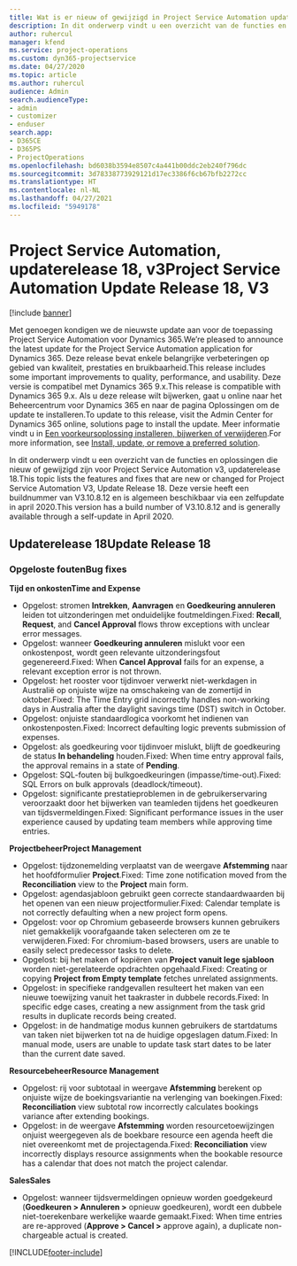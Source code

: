 ```yaml
---
title: Wat is er nieuw of gewijzigd in Project Service Automation updaterelease 18, v3
description: In dit onderwerp vindt u een overzicht van de functies en oplossingen die beschikbaar zijn voor Project Service Automation updaterelease 18, v3.
author: ruhercul
manager: kfend
ms.service: project-operations
ms.custom: dyn365-projectservice
ms.date: 04/27/2020
ms.topic: article
ms.author: ruhercul
audience: Admin
search.audienceType:
- admin
- customizer
- enduser
search.app:
- D365CE
- D365PS
- ProjectOperations
ms.openlocfilehash: bd6038b3594e8507c4a441b00ddc2eb240f796dc
ms.sourcegitcommit: 3d78338773929121d17ec3386f6cb67bfb2272cc
ms.translationtype: HT
ms.contentlocale: nl-NL
ms.lasthandoff: 04/27/2021
ms.locfileid: "5949178"
---
```

# <a name="project-service-automation-update-release-18-v3"></a><span data-ttu-id="c5c76-103">Project Service Automation, updaterelease 18, v3</span><span class="sxs-lookup"><span data-stu-id="c5c76-103">Project Service Automation Update Release 18, V3</span></span>

[!include [banner](../includes/psa-now-project-operations.md)]

<span data-ttu-id="c5c76-104">Met genoegen kondigen we de nieuwste update aan voor de toepassing Project Service Automation voor Dynamics 365.</span><span class="sxs-lookup"><span data-stu-id="c5c76-104">We’re pleased to announce the latest update for the Project Service Automation application for Dynamics 365.</span></span> <span data-ttu-id="c5c76-105">Deze release bevat enkele belangrijke verbeteringen op gebied van kwaliteit, prestaties en bruikbaarheid.</span><span class="sxs-lookup"><span data-stu-id="c5c76-105">This release includes some important improvements to quality, performance, and usability.</span></span> <span data-ttu-id="c5c76-106">Deze versie is compatibel met Dynamics 365 9.x.</span><span class="sxs-lookup"><span data-stu-id="c5c76-106">This release is compatible with Dynamics 365 9.x.</span></span> <span data-ttu-id="c5c76-107">Als u deze release wilt bijwerken, gaat u online naar het Beheercentrum voor Dynamics 365 en naar de pagina Oplossingen om de update te installeren.</span><span class="sxs-lookup"><span data-stu-id="c5c76-107">To update to this release, visit the Admin Center for Dynamics 365 online, solutions page to install the update.</span></span> <span data-ttu-id="c5c76-108">Meer informatie vindt u in [Een voorkeursoplossing installeren, bijwerken of verwijderen](/power-platform/admin/install-remove-preferred-solution).</span><span class="sxs-lookup"><span data-stu-id="c5c76-108">For more information, see [Install, update, or remove a preferred solution](/power-platform/admin/install-remove-preferred-solution).</span></span>

<span data-ttu-id="c5c76-109">In dit onderwerp vindt u een overzicht van de functies en oplossingen die nieuw of gewijzigd zijn voor Project Service Automation v3, updaterelease 18.</span><span class="sxs-lookup"><span data-stu-id="c5c76-109">This topic lists the features and fixes that are new or changed for Project Service Automation V3, Update Release 18.</span></span> <span data-ttu-id="c5c76-110">Deze versie heeft een buildnummer van V3.10.8.12 en is algemeen beschikbaar via een zelfupdate in april 2020.</span><span class="sxs-lookup"><span data-stu-id="c5c76-110">This version has a build number of V3.10.8.12 and is generally available through a self-update in April 2020.</span></span>

## <a name="update-release-18"></a><span data-ttu-id="c5c76-111">Updaterelease 18</span><span class="sxs-lookup"><span data-stu-id="c5c76-111">Update Release 18</span></span>

### <a name="bug-fixes"></a><span data-ttu-id="c5c76-112">Opgeloste fouten</span><span class="sxs-lookup"><span data-stu-id="c5c76-112">Bug fixes</span></span>

<span data-ttu-id="c5c76-113">**Tijd en onkosten**</span><span class="sxs-lookup"><span data-stu-id="c5c76-113">**Time and Expense**</span></span>

- <span data-ttu-id="c5c76-114">Opgelost: stromen **Intrekken**, **Aanvragen** en **Goedkeuring annuleren** leiden tot uitzonderingen met onduidelijke foutmeldingen.</span><span class="sxs-lookup"><span data-stu-id="c5c76-114">Fixed: **Recall**, **Request**, and **Cancel Approval** flows throw exceptions with unclear error messages.</span></span>
- <span data-ttu-id="c5c76-115">Opgelost: wanneer **Goedkeuring annuleren** mislukt voor een onkostenpost, wordt geen relevante uitzonderingsfout gegenereerd.</span><span class="sxs-lookup"><span data-stu-id="c5c76-115">Fixed: When **Cancel Approval** fails for an expense, a relevant exception error is not thrown.</span></span>
- <span data-ttu-id="c5c76-116">Opgelost: het rooster voor tijdinvoer verwerkt niet-werkdagen in Australië op onjuiste wijze na omschakeing van de zomertijd in oktober.</span><span class="sxs-lookup"><span data-stu-id="c5c76-116">Fixed: The Time Entry grid incorrectly handles non-working days in Australia after the daylight savings time (DST) switch in October.</span></span>
- <span data-ttu-id="c5c76-117">Opgelost: onjuiste standaardlogica voorkomt het indienen van onkostenposten.</span><span class="sxs-lookup"><span data-stu-id="c5c76-117">Fixed: Incorrect defaulting logic prevents submission of expenses.</span></span>
- <span data-ttu-id="c5c76-118">Opgelost: als goedkeuring voor tijdinvoer mislukt, blijft de goedkeuring de status **In behandeling** houden.</span><span class="sxs-lookup"><span data-stu-id="c5c76-118">Fixed: When time entry approval fails, the approval remains in a state of **Pending**.</span></span>
- <span data-ttu-id="c5c76-119">Opgelost: SQL-fouten bij bulkgoedkeuringen (impasse/time-out).</span><span class="sxs-lookup"><span data-stu-id="c5c76-119">Fixed: SQL Errors on bulk approvals (deadlock/timeout).</span></span>
- <span data-ttu-id="c5c76-120">Opgelost: significante prestatieproblemen in de gebruikerservaring veroorzaakt door het bijwerken van teamleden tijdens het goedkeuren van tijdsvermeldingen.</span><span class="sxs-lookup"><span data-stu-id="c5c76-120">Fixed: Significant performance issues in the user experience caused by updating team members while approving time entries.</span></span>

<span data-ttu-id="c5c76-121">**Projectbeheer**</span><span class="sxs-lookup"><span data-stu-id="c5c76-121">**Project Management**</span></span>

- <span data-ttu-id="c5c76-122">Opgelost: tijdzonemelding verplaatst van de weergave **Afstemming** naar het hoofdformulier **Project**.</span><span class="sxs-lookup"><span data-stu-id="c5c76-122">Fixed: Time zone notification moved from the **Reconciliation** view to the **Project** main form.</span></span>
- <span data-ttu-id="c5c76-123">Opgelost: agendasjabloon gebruikt geen correcte standaardwaarden bij het openen van een nieuw projectformulier.</span><span class="sxs-lookup"><span data-stu-id="c5c76-123">Fixed: Calendar template is not correctly defaulting when a new project form opens.</span></span>
- <span data-ttu-id="c5c76-124">Opgelost: voor op Chromium gebaseerde browsers kunnen gebruikers niet gemakkelijk voorafgaande taken selecteren om ze te verwijderen.</span><span class="sxs-lookup"><span data-stu-id="c5c76-124">Fixed: For chromium-based browsers, users are unable to easily select predecessor tasks to delete.</span></span>
- <span data-ttu-id="c5c76-125">Opgelost: bij het maken of kopiëren van **Project vanuit lege sjabloon** worden niet-gerelateerde opdrachten opgehaald.</span><span class="sxs-lookup"><span data-stu-id="c5c76-125">Fixed: Creating or copying **Project from Empty template** fetches unrelated assignments.</span></span>
- <span data-ttu-id="c5c76-126">Opgelost: in specifieke randgevallen resulteert het maken van een nieuwe toewijzing vanuit het taakraster in dubbele records.</span><span class="sxs-lookup"><span data-stu-id="c5c76-126">Fixed: In specific edge cases, creating a new assignment from the task grid results in duplicate records being created.</span></span>
- <span data-ttu-id="c5c76-127">Opgelost: in de handmatige modus kunnen gebruikers de startdatums van taken niet bijwerken tot na de huidige opgeslagen datum.</span><span class="sxs-lookup"><span data-stu-id="c5c76-127">Fixed: In manual mode, users are unable to update task start dates to be later than the current date saved.</span></span>

<span data-ttu-id="c5c76-128">**Resourcebeheer**</span><span class="sxs-lookup"><span data-stu-id="c5c76-128">**Resource Management**</span></span>

- <span data-ttu-id="c5c76-129">Opgelost: rij voor subtotaal in weergave **Afstemming** berekent op onjuiste wijze de boekingsvariantie na verlenging van boekingen.</span><span class="sxs-lookup"><span data-stu-id="c5c76-129">Fixed: **Reconciliation** view subtotal row incorrectly calculates bookings variance after extending bookings.</span></span>
- <span data-ttu-id="c5c76-130">Opgelost: in de weergave **Afstemming** worden resourcetoewijzingen onjuist weergegeven als de boekbare resource een agenda heeft die niet overeenkomt met de projectagenda.</span><span class="sxs-lookup"><span data-stu-id="c5c76-130">Fixed: **Reconciliation** view incorrectly displays resource assignments when the bookable resource has a calendar that does not match the project calendar.</span></span>

<span data-ttu-id="c5c76-131">**Sales**</span><span class="sxs-lookup"><span data-stu-id="c5c76-131">**Sales**</span></span>

- <span data-ttu-id="c5c76-132">Opgelost: wanneer tijdsvermeldingen opnieuw worden goedgekeurd (**Goedkeuren > Annuleren >** opnieuw goedkeuren), wordt een dubbele niet-toerekenbare werkelijke waarde gemaakt.</span><span class="sxs-lookup"><span data-stu-id="c5c76-132">Fixed: When time entries are re-approved (**Approve > Cancel >** approve again), a duplicate non-chargeable actual is created.</span></span>


[!INCLUDE[footer-include](../includes/footer-banner.md)]
